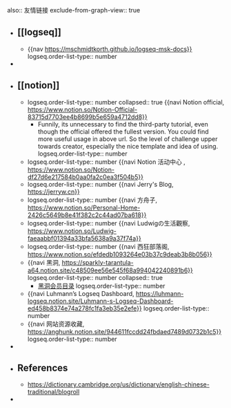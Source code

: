 also:: 友情链接
exclude-from-graph-view:: true

- ## [[logseq]]
  - {{nav https://mschmidtkorth.github.io/logseq-msk-docs}}
    logseq.order-list-type:: number
-
- ## [[notion]]
  - logseq.order-list-type:: number
    collapsed:: true
    {{navi Notion official, https://www.notion.so/Notion-Official-83715d7703ee4b8699b5e659a4712dd8}}
    - Funnily, its unnecessary to find the third-party tutorial, even though the official offered the fullest version. You could find more useful usage in above url. So the level of challenge upper towards creator, especially the nice template and idea of using.
      logseq.order-list-type:: number
  - logseq.order-list-type:: number
    {{navi Notion 活动中心 ,  https://www.notion.so/Notion-df27d6e217584b0aa0fa2c0ea3f504b5}}
  - logseq.order-list-type:: number
    {{navi Jerry's Blog,  https://jerryw.cn}}
  - logseq.order-list-type:: number
    {{navi 方舟子,  https://www.notion.so/Personal-Home-2426c5649b8e41f382c2c44ad07ba618}}
  - logseq.order-list-type:: number
    {{navi Ludwigの生活觀察,  https://www.notion.so/Ludwig-faeaabbf01394a33bfa5638a9a37f74a}}
  - logseq.order-list-type:: number
    {{navi 西狂部落阁,  https://www.notion.so/efdedb1093264e03b37c9deab3b8b056}}
  - {{navi 黑洞, https://sparkly-tarantula-a64.notion.site/c48509ee56e545f68a994042240891b6}}
    logseq.order-list-type:: number
    collapsed:: true
    - [黑洞会员目录](https://sparkly-tarantula-a64.notion.site/c48509ee56e545f68a994042240891b6)
      logseq.order-list-type:: number
  - {{navi Luhmann’s Logseq Dashboard, https://luhmann-logseq.notion.site/Luhmann-s-Logseq-Dashboard-ed458b8374e74a278fc1fa3eb35e2efe}}
    logseq.order-list-type:: number
  - {{navi 网站资源收藏, https://anghunk.notion.site/944611fccdd24fbdaed7489d0732b1c5}}
    logseq.order-list-type:: number
-
- ## References
  - https://dictionary.cambridge.org/us/dictionary/english-chinese-traditional/blogroll
-